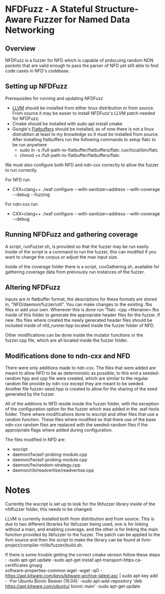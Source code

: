 # NFDFuzz - A Stateful Structure-Aware Fuzzer for Named Data Networking

## Overview

NFDFuzz is a fuzzer for NFD which is capable of prdocuing random NDN packets that are valid enough to pass the parser of NFD yet still able to find code cases in NFD's codebase. 

## Setting up NFDFuzz 
Prerequisites for running and updating NFDFuzz
- [LLVM](https://github.com/llvm/llvm-project) should be installed from either linux distribution or from source. From source it may be easier to install NFDFuzz's LLVM patch needed for NFDFuzz.
- Cmake should be installed with 
	sudo apt install cmake
- Google's [Flatbuffers](https://github.com/google/flatbuffers.git) should be installed, as of now there is not a linux distrubtion at least to my knowledge so it must be installed from source. After installing flatbuffers run the following commands to setup flatc to be run anywhere
    - sudo ln -s /full-path-to-flatbuffer/flatbuffers/flatc /usr/local/bin/flatc
    - chmod +x /full-path-to-flatbuffer/flatbuffers/flatc
	
We must also configure both NFD and ndn-cxx correctly to allow the fuzzer to run correctly.

For NFD run 
- CXX=clang++ ./waf configure --with-sanitizer=address --with-coverage --debug --fuzzing

For ndn-cxx run
- CXX=clang++ ./waf configure --with-sanitizer=address --with-coverage --debug 

## Running NFDFuzz and gathering coverage
A script, runFuzzer.sh, is provided so that the fuzzer may be run easily. Inside of the script is a command to run the fuzzer, this can modifed if you want to change the corpus or adjust the max input size. 

Inside of the coverage folder there is a script, covGathering.sh, available for gathering coverage data from preivously run instances of the fuzzer. 

## Altering NFDFuzz
Inputs are in flatbuffer format, the descriptons for these formats are stored in, "NFD/daemon/fuzzer/util". You can make changes to the existing .fbs files or add your own. Whenever this is done run "flatc -cpp \<filename\>.fbs inside of this folder to generate the appropriate header files for the fuzzer. If new .fbs files where created the newly generated header files should be included inside of nfd\_runner.hpp located inside the fuzzer folder of NFD.

Other modifications can be done inside the mutator functions or the fuzzer.cpp file, which are all located inside the fuzzer folder. 

## Modifications done to ndn-cxx and NFD
There were only additions made to ndn-cxx. The files that were added are meant to allow NFD to be as deterministic as possible, to this end a seeded-random hpp and cpp file were created, which are similar to the regular random file provide by ndn-cxx except they are meant to be seeded. Another file fuzzer-seed.hpp is created to allow for the sharing of the seed generated by the fuzzer. 

All of the additons to NFD reside inside the fuzzer folder, with the exception of the configuration option for the fuzzer which was added in the .waf-tools folder. There where modifications done to wscript and other files that use a random function. These files where modified so that there use of the base ndn-cxx random files are replaced with the seeded-random files if the approipriate flags where added during configuration. 

The files modified in NFD are:
- wscript
- daemon/fw/asf-probing-module.cpp
- daemon/fw/asf-probing-module.cpp
- daemon/fw/random-strategy.cpp
- daemon/rib/readvertise/readvertise.cpp

# Notes
Currently the wscript is set up to look for the libfuzzer library inside of the nfdfuzzer folder, this needs to be changed. 

LLVM is currently installed both from distribution and from source. This is due to two different libraries for libfuzzer being used, one is for linking without a main, and enabling coverage, and the other is for linking the main function provided by libfuzzer to the fuzzer.
The patch can be applied to the llvm source and then the script to make the library can be found at llvm-project/compiler-rt/lib/fuzzer/build.sh.

If there is some trouble getting the correct cmake version follow these steps :
   -sudo apt-get update
   -sudo apt-get install apt-transport-https ca-certificates gnupg \
                         software-properties-common wget
   -wget -qO - https://apt.kitware.com/keys/kitware-archive-latest.asc |
       sudo apt-key add -
-For Ubuntu Bionic Beaver (18.04):
   -sudo apt-add-repository 'deb https://apt.kitware.com/ubuntu/ bionic main'
   -sudo apt-get update
